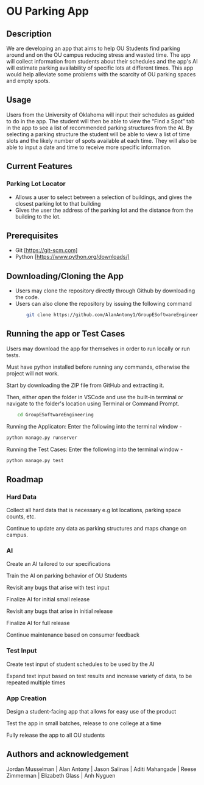 # OU Parking App
## Description
We are developing an app that aims to help OU Students find parking around and on the OU campus reducing stress and wasted time. The app will collect information from students about their schedules and the app's AI will estimate parking availability of specific lots at different times. This app would help alleviate some problems with the scarcity of OU parking spaces and empty spots.

## Usage
Users from the University of Oklahoma will input their schedules as guided to do in the app. The student will then be able to view the “Find a Spot” tab in the app to see a list of recommended parking structures from the AI. By selecting a parking structure the student will be able to view a list of time slots and the likely number of spots available at each time. They will also be able to input a date and time to receive more specific information.

## Current Features

### Parking Lot Locator

- Allows a user to select between a selection of buildings, and gives the closest parking lot to that building
- Gives the user the address of the parking lot and the distance from the building to the lot.

## Prerequisites

- Git [https://git-scm.com]
- Python [https://www.python.org/downloads/]

## Downloading/Cloning the App

- Users may clone the repository directly through Github by downloading the code.
- Users can also clone the repository by issuing the following command
  ```bash
      git clone https://github.com/AlanAntony1/GroupESoftwareEngineering
  ```
## Running the app or Test Cases

Users may download the app for themselves in order to run locally or run tests.

Must have python installed before running any commands, otherwise the project will not work.

Start by downloading the ZIP file from GitHub and extracting it.

Then, either open the folder in VSCode and use the built-in terminal or navigate to the folder's location using Terminal or Command Prompt.

```bash
    cd GroupESoftwareEngineering
```

Running the Applicaton: Enter the following into the terminal window - 

```bash
python manage.py runserver
```

Running the Test Cases: Enter the following into the terminal window - 

```bash
python manage.py test
```

## Roadmap
### Hard Data
Collect all hard data that is necessary e.g lot locations, parking space counts, etc.

Continue to update any data as parking structures and maps change on campus.

### AI 
Create an AI tailored to our specifications

Train the AI on parking behavior of OU Students

Revisit any bugs that arise with test input

Finalize AI for initial small release

Revisit any bugs that arise in initial release

Finalize AI for full release

Continue maintenance based on consumer feedback

### Test Input
Create test input of student schedules to be used by the AI

Expand text input based on test results and increase variety of data, to be repeated multiple times

### App Creation
Design a student-facing app that allows for easy use of the product

Test the app in small batches, release to one college at a time

Fully release the app to all OU students

## Authors and acknowledgement
Jordan Musselman 
| Alan Antony 
| Jason Salinas 
| Aditi Mahangade 
| Reese Zimmerman 
| Elizabeth Glass 
| Anh Nyguen
